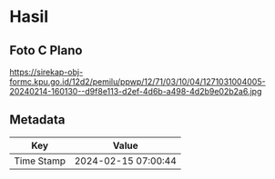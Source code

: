 # Hasil

## Foto C Plano

https://sirekap-obj-formc.kpu.go.id/12d2/pemilu/ppwp/12/71/03/10/04/1271031004005-20240214-160130--d9f8e113-d2ef-4d6b-a498-4d2b9e02b2a6.jpg


## Metadata

| Key        | Value               |
| ---------- | ------------------- |
| Time Stamp | 2024-02-15 07:00:44 |



